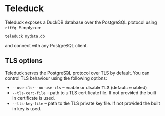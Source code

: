 Teleduck
========

Teleduck exposes a DuckDB database over the PostgreSQL protocol using `riffq`.
Simply run:

```
teleduck mydata.db
```

and connect with any PostgreSQL client.

## TLS options

Teleduck serves the PostgreSQL protocol over TLS by default. You can
control TLS behaviour using the following options:

* `--use-tls/--no-use-tls` – enable or disable TLS (default: enabled)
* `--tls-cert-file` – path to a TLS certificate file. If not provided the
  built in certificate is used.
* `--tls-key-file` – path to the TLS private key file. If not provided the
  built in key is used.
